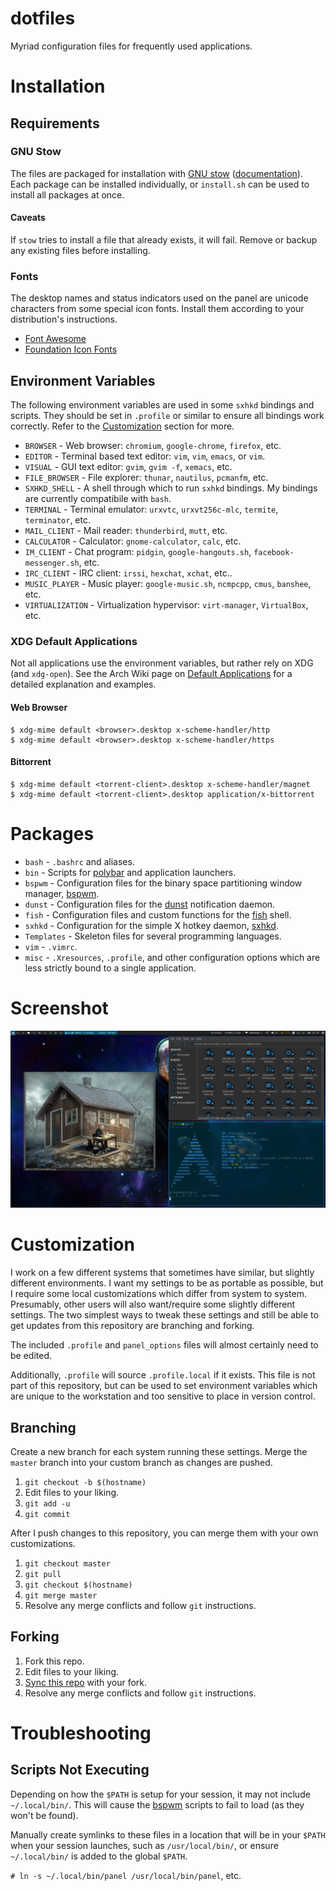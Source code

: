 # dotfiles

Myriad configuration files for frequently used applications.

# Installation

## Requirements

### GNU Stow

The files are packaged for installation with [GNU stow][stow]
([documentation][stow-doc]). Each package can be installed individually, or
`install.sh` can be used to install all packages at once.

#### Caveats

If `stow` tries to install a file that already exists, it will fail. Remove or
backup any existing files before installing.

### Fonts

The desktop names and status indicators used on the panel are unicode
characters from some special icon fonts. Install them according to your
distribution's instructions.

- [Font Awesome][font-awesome]
- [Foundation Icon Fonts][foundation-icon-font]

## Environment Variables

The following environment variables are used in some `sxhkd` bindings and
scripts. They should be set in `.profile` or similar to ensure all bindings
work correctly. Refer to the [Customization](#customization) section for more.

- `BROWSER` - Web browser: `chromium`, `google-chrome`, `firefox`, etc.
- `EDITOR` - Terminal based text editor: `vim`, `vim`, `emacs`, or `vim`.
- `VISUAL` - GUI text editor: `gvim`, `gvim -f`, `xemacs`, etc.
- `FILE_BROWSER` - File explorer: `thunar`, `nautilus`, `pcmanfm`, etc.
- `SXHKD_SHELL` - A shell through which to run `sxhkd` bindings. My bindings are
  currently compatibile with `bash`.
- `TERMINAL` - Terminal emulator: `urxvtc`, `urxvt256c-mlc`, `termite`, `terminator`, etc.
- `MAIL_CLIENT` - Mail reader: `thunderbird`, `mutt`, etc.
- `CALCULATOR` - Calculator: `gnome-calculator`, `calc`, etc.
- `IM_CLIENT` - Chat program: `pidgin`, `google-hangouts.sh`, `facebook-messenger.sh`, etc.
- `IRC_CLIENT` - IRC client: `irssi`, `hexchat`, `xchat`, etc..
- `MUSIC_PLAYER` - Music player: `google-music.sh`, `ncmpcpp`, `cmus`, `banshee`, etc.
- `VIRTUALIZATION` - Virtualization hypervisor: `virt-manager`, `VirtualBox`, etc.

### XDG Default Applications

Not all applications use the environment variables, but rather rely on XDG (and
`xdg-open`). See the Arch Wiki page on [Default Applications][aw-default-apps]
for a detailed explanation and examples.

#### Web Browser
```
$ xdg-mime default <browser>.desktop x-scheme-handler/http
$ xdg-mime default <browser>.desktop x-scheme-handler/https
```

#### Bittorrent
```
$ xdg-mime default <torrent-client>.desktop x-scheme-handler/magnet
$ xdg-mime default <torrent-client>.desktop application/x-bittorrent
```

# Packages

- `bash` - `.bashrc` and aliases.
- `bin` - Scripts for [polybar][polybar] and application launchers.
- `bspwm` - Configuration files for the binary space partitioning window
  manager, [bspwm][bspwm].
- `dunst` - Configuration files for the [dunst][dunst] notification daemon.
- `fish` - Configuration files and custom functions for the [fish][fish] shell.
- `sxhkd` - Configuration for the simple X hotkey daemon, [sxhkd][sxhkd].
- `Templates` - Skeleton files for several programming languages.
- `vim` - `.vimrc`.
- `misc` - `.Xresources`, `.profile`, and other configuration options which are
  less strictly bound to a single application.

# Screenshot

![screenshot](./screenshot.jpg)

# Customization

I work on a few different systems that sometimes have similar, but slightly
different environments. I want my settings to be as portable as possible, but I
require some local customizations which differ from system to system.
Presumably, other users will also want/require some slightly different
settings. The two simplest ways to tweak these settings and still be able to
get updates from this repository are branching and forking.

The included `.profile` and `panel_options` files will almost certainly need to
be edited.

Additionally, `.profile` will source `.profile.local` if it exists. This file
is not part of this repository, but can be used to set environment variables
which are unique to the workstation and too sensitive to place in version
control.

## Branching

Create a new branch for each system running these settings. Merge the `master`
branch into your custom branch as changes are pushed.

1. `git checkout -b $(hostname)`
1. Edit files to your liking.
1. `git add -u`
1. `git commit`

After I push changes to this repository, you can merge them with your own customizations.

1. `git checkout master`
1. `git pull`
1. `git checkout $(hostname)`
1. `git merge master`
1. Resolve any merge conflicts and follow `git` instructions.

## Forking

1. Fork this repo.
1. Edit files to your liking.
1. [Sync this repo][sync-fork] with your fork.
1. Resolve any merge conflicts and follow `git` instructions.

# Troubleshooting

## Scripts Not Executing

Depending on how the `$PATH` is setup for your session, it may not include
`~/.local/bin/`. This will cause the [bspwm][bspwm] scripts to fail to load (as
they won't be found).

Manually create symlinks to these files in a location that will be in your
`$PATH` when your session launches, such as `/usr/local/bin/`, or ensure
`~/.local/bin/` is added to the global `$PATH`.

`# ln -s ~/.local/bin/panel /usr/local/bin/panel`, etc.

[aw-default-apps]: https://wiki.archlinux.org/index.php/Default_applications "Arch Wiki - Default Applications"
[bspwm]: https://github.com/baskerville/bspwm "Binary Space Partitioning Window Manager"
[dunst]: https://github.com/knopwob/dunst "dunst Notification Daemon"
[fish]: http://fishshell.com "Fish Shell"
[font-awesome]: http://fortawesome.github.io/Font-Awesome "Font Awesome"
[foundation-icon-font]: http://zurb.com/playground/foundation-icon-fonts-3 "Foundation Icon Fonts"
[polybar]: https://github.com/jaagr/polybar "Polybar"
[stow-doc]: http://www.gnu.org/software/stow/manual/stow.html "GNU Stow Documentation"
[stow]: https://www.gnu.org/software/stow "GNU Stow"
[sxhkd]: https://github.com/baskerville/sxhkd "Simple X HotKey Daemon"
[sync-fork]: https://help.github.com/articles/syncing-a-fork/ "Syncing a fork"
[vim]: https://github.com/vim/vim "Vi Improved"
